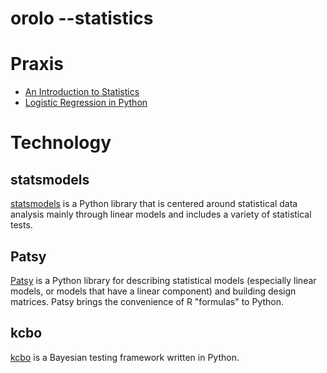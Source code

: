 orolo --statistics
===================

# Praxis

 - [An Introduction to Statistics](http://work.thaslwanter.at/Stats/html/)
 - [Logistic Regression in Python](http://blog.yhathq.com/posts/logistic-regression-and-python.html)


# Technology

## statsmodels
[statsmodels](http://statsmodels.sourceforge.net)
is a Python library that is centered around statistical data
analysis mainly through linear models and includes a variety of statistical tests.

## Patsy
[Patsy](https://github.com/pydata/patsy)
is a Python library for describing statistical models (especially linear
models, or models that have a linear component) and building design matrices.
Patsy brings the convenience of R "formulas" to Python.

## kcbo
[kcbo](https://github.com/HHammond/kcbo)
is a Bayesian testing framework written in Python.